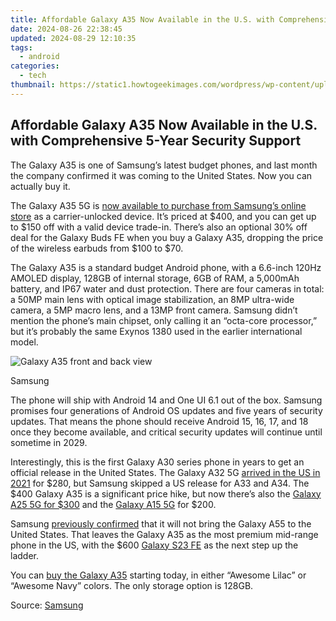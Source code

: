 ```yaml
---
title: Affordable Galaxy A35 Now Available in the U.S. with Comprehensive 5-Year Security Support
date: 2024-08-26 22:38:45
updated: 2024-08-29 12:10:35
tags:
  - android
categories:
  - tech
thumbnail: https://static1.howtogeekimages.com/wordpress/wp-content/uploads/2024/04/samsung2.jpg
---
```


## Affordable Galaxy A35 Now Available in the U.S. with Comprehensive 5-Year Security Support

The Galaxy A35 is one of Samsung’s latest budget phones, and last month the company confirmed it was coming to the United States. Now you can actually buy it.

 The Galaxy A35 5G is [now available to purchase from Samsung’s online store](https://shop-links.co/link/?exclusive=1&publisher_slug=itechdaily19598&url=https%3A%2F%2Fwww.samsung.com%2Fus%2Fsmartphones%2Fgalaxy-a35%2Fbuy%2Fgalaxy-a35-5g-128gb-unlocked-sm-a356ulvaxaa%2F) as a carrier-unlocked device. It’s priced at $400, and you can get up to $150 off with a valid device trade-in. There’s also an optional 30% off deal for the Galaxy Buds FE when you buy a Galaxy A35, dropping the price of the wireless earbuds from $100 to $70.

 The Galaxy A35 is a standard budget Android phone, with a 6.6-inch 120Hz AMOLED display, 128GB of internal storage, 6GB of RAM, a 5,000mAh battery, and IP67 water and dust protection. There are four cameras in total: a 50MP main lens with optical image stabilization, an 8MP ultra-wide camera, a 5MP macro lens, and a 13MP front camera. Samsung didn’t mention the phone’s main chipset, only calling it an “octa-core processor,” but it’s probably the same Exynos 1380 used in the earlier international model.

![Galaxy A35 front and back view](https://static1.howtogeekimages.com/wordpress/wp-content/uploads/2024/04/1_sdsac-7229-sm-a356_galaxy-a35_awesome-lilac_lockup-1600x1200.jpg) 

Samsung

 The phone will ship with Android 14 and One UI 6.1 out of the box. Samsung promises four generations of Android OS updates and five years of security updates. That means the phone should receive Android 15, 16, 17, and 18 once they become available, and critical security updates will continue until sometime in 2029.

 Interestingly, this is the first Galaxy A30 series phone in years to get an official release in the United States. The Galaxy A32 5G [arrived in the US in 2021](https://www.androidpolice.com/2021/04/07/samsung-has-a-ton-of-new-budget-and-mid-range-phones-coming-to-the-us-this-week-here-are-all-the-details/) for $280, but Samsung skipped a US release for A33 and A34\. The $400 Galaxy A35 is a significant price hike, but now there’s also the [Galaxy A25 5G for $300](https://shop-links.co/link/?exclusive=1&publisher_slug=itechdaily19598&url=https%3A%2F%2Fwww.samsung.com%2Fus%2Fsmartphones%2Fgalaxy-a25%2Fbuy%2Fgalaxy-a25-5g-128gb-uscellular-sm-a256uzkausc%2F) and the [Galaxy A15 5G](https://shop-links.co/link/?exclusive=1&publisher_slug=itechdaily19598&url=https%3A%2F%2Fwww.samsung.com%2Fus%2Fsmartphones%2Fgalaxy-a15%2Fbuy%2Fgalaxy-a15-5g-128gb-unlocked-sm-a156ulbdxaa%2F) for $200.

 Samsung [previously confirmed](https://extra-guidance.techidaily.com/mastering-vector-graphics-our-top-10-pics-stores-for-2024/) that it will not bring the Galaxy A55 to the United States. That leaves the Galaxy A35 as the most premium mid-range phone in the US, with the $600 [Galaxy S23 FE](https://amazon.com/dp/B0CD9645MM?tag=hotoge-20&ascsubtag=UUhtgUeUpU2002769&asc%5Frefurl=https%3A%2F%2Fwww.howtogeek.com%2Fsamsung-galaxy-a35-release%2F&asc%5Fcampaign=Short-Term) as the next step up the ladder.

 You can [buy the Galaxy A35](https://shop-links.co/link/?exclusive=1&publisher_slug=itechdaily19598&url=https%3A%2F%2Fwww.samsung.com%2Fus%2Fsmartphones%2Fgalaxy-a35%2Fbuy%2Fgalaxy-a35-5g-128gb-unlocked-sm-a356ulvaxaa%2F) starting today, in either “Awesome Lilac” or “Awesome Navy” colors. The only storage option is 128GB.

 Source: [Samsung](https://shop-links.co/link/?exclusive=1&publisher_slug=itechdaily19598&url=https%3A%2F%2Fnews.samsung.com%2Fus%2Fsamsung-galaxy-a35-5g-now-available-in-the-us-offering-awesome-mobile-experiences-to-everyone%2F)

<ins class="adsbygoogle"
     style="display:block"
     data-ad-format="autorelaxed"
     data-ad-client="ca-pub-7571918770474297"
     data-ad-slot="1223367746"></ins>



<ins class="adsbygoogle"
     style="display:block"
     data-ad-client="ca-pub-7571918770474297"
     data-ad-slot="8358498916"
     data-ad-format="auto"
     data-full-width-responsive="true"></ins>
